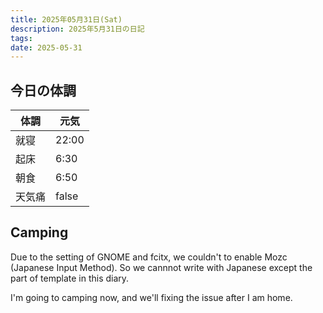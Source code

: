 ```yaml
---
title: 2025年05月31日(Sat)
description: 2025年5月31日の日記
tags: 
date: 2025-05-31
---
```


## 今日の体調

| 体調  | 元気    |
| --- | ----- |
| 就寝  | 22:00 |
| 起床  | 6:30  |
| 朝食  | 6:50  |
| 天気痛 | false |

## Camping
Due to the setting of GNOME and fcitx, we couldn't to enable Mozc (Japanese Input Method). So we cannnot write with Japanese except the part of template in this diary.

I'm going to camping now, and we'll fixing the issue after I am home.